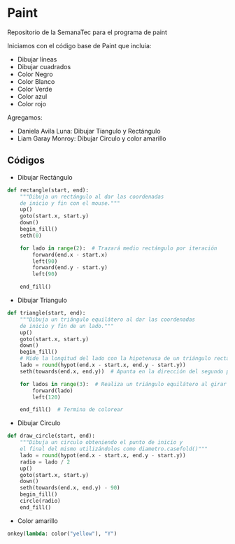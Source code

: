 # Paint
Repositorio de la SemanaTec para el programa de paint

Iniciamos con el código base de Paint que incluia:
* Dibujar líneas
* Dibujar cuadrados
* Color Negro
* Color Blanco
* Color Verde
* Color azul
* Color rojo

Agregamos:  
* Daniela Avila Luna: Dibujar Tiangulo y Rectángulo  
* Liam Garay Monroy: Dibujar Circulo y color amarillo  


## Códigos
* Dibujar Rectángulo

```python
def rectangle(start, end):
    """Dibuja un rectángulo al dar las coordenadas
    de inicio y fin con el mouse."""
    up()
    goto(start.x, start.y)
    down()
    begin_fill()
    seth(0)

    for lado in range(2):  # Trazará medio rectángulo por iteración
        forward(end.x - start.x)
        left(90)
        forward(end.y - start.y)
        left(90)

    end_fill()
```

* Dibujar Triangulo
```python
def triangle(start, end):
    """Dibuja un triángulo equilátero al dar las coordenadas
    de inicio y fin de un lado."""
    up()
    goto(start.x, start.y)
    down()
    begin_fill()
    # Mide la longitud del lado con la hipotenusa de un triángulo rectángulo
    lado = round(hypot(end.x - start.x, end.y - start.y))
    seth(towards(end.x, end.y))  # Apunta en la dirección del segundo punto

    for lados in range(3):  # Realiza un triángulo equilátero al girar 120
        forward(lado)
        left(120)

    end_fill()  # Termina de colorear
```

* Dibujar Circulo
```python
def draw_circle(start, end):
    """Dibuja un circulo obteniendo el punto de inicio y
    el final del mismo utilizándolos como diametro.casefold()"""
    lado = round(hypot(end.x - start.x, end.y - start.y))
    radio = lado / 2
    up()
    goto(start.x, start.y)
    down()
    seth(towards(end.x, end.y) - 90)
    begin_fill()
    circle(radio)
    end_fill()
```
* Color amarillo
```python
onkey(lambda: color("yellow"), "Y")
```

